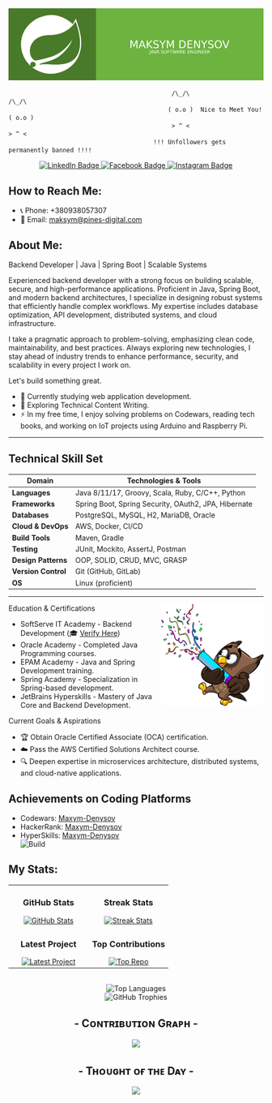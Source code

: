 <div align="center">
  <img src="https://github.com/Javac-g/Javac-g/blob/main/banner.png?raw=true" alt="Header Image" />
</div>
 

                                                 /\_/\                       /\_/\  
                                                ( o.o )  Nice to Meet You!  ( o.o ) 
                                                 > ^ <                       > ^ <
                                            !!! Unfollowers gets permanently banned !!!!
<div align="center" id="badges">
  <a href="www.linkedin.com/in/maksym-denysov">
    <img src="https://img.shields.io/badge/LinkedIn-blue?style=for-the-badge&logo=linkedin&logoColor=white" alt="LinkedIn Badge" />
  </a>
  <a href="https://www.facebook.com/maks.markes/">
    <img src="https://img.shields.io/badge/Facebook-blue?style=for-the-badge&logo=facebook&logoColor=white" alt="Facebook Badge" />
  </a>
  <a href="https://www.instagram.com/max_java_dev/">
    <img src="https://img.shields.io/badge/Instagram-orange?style=for-the-badge&logo=Instagram&logoColor=white" alt="Instagram Badge" />
  </a>
</div>

##  How to Reach Me:

- 📞 Phone: +380938057307
- 📧 Email: [maksym@pines-digital.com](mailto:maksym@pines-digital.com)

##  About Me:

Backend Developer | Java | Spring Boot | Scalable Systems

Experienced backend developer with a strong focus on building scalable, secure, and high-performance applications. Proficient in Java, Spring Boot, and modern backend architectures, I specialize in designing robust systems that efficiently handle complex workflows. My expertise includes database optimization, API development, distributed systems, and cloud infrastructure.

I take a pragmatic approach to problem-solving, emphasizing clean code, maintainability, and best practices. Always exploring new technologies, I stay ahead of industry trends to enhance performance, security, and scalability in every project I work on.

Let's build something great. 

- :telescope: Currently studying web application development.
- :seedling: Exploring Technical Content Writing.
- :zap: In my free time, I enjoy solving problems on Codewars, reading tech books, and working on IoT projects using Arduino and Raspberry Pi. 

---


##  Technical Skill Set  

| Domain              | Technologies & Tools |
|---------------------|----------------------|
| **Languages**       | Java 8/11/17, Groovy, Scala, Ruby, C/C++, Python |
| **Frameworks**      | Spring Boot, Spring Security, OAuth2, JPA, Hibernate |
| **Databases**       | PostgreSQL, MySQL, H2, MariaDB, Oracle |
| **Cloud & DevOps**  | AWS, Docker, CI/CD |
| **Build Tools**     | Maven, Gradle |
| **Testing**         | JUnit, Mockito, AssertJ, Postman |
| **Design Patterns** | OOP, SOLID, CRUD, MVC, GRASP |
| **Version Control** | Git (GitHub, GitLab) |
| **OS**              | Linux (proficient) |

---

<div>
  <img align="right" width="40%"  src="owl.png">
</div>
<p align="left">
  
  Education & Certifications  
- SoftServe IT Academy - Backend Development (🎓 [Verify Here](#))  
- Oracle Academy - Completed Java Programming courses.  
- EPAM Academy - Java and Spring Development training.  
- Spring Academy - Specialization in Spring-based development.  
- JetBrains Hyperskills - Mastery of Java Core and Backend Development.  


 Current Goals & Aspirations  
- 🏆 Obtain Oracle Certified Associate (OCA) certification.  
- ☁️ Pass the AWS Certified Solutions Architect course.  
- 🔍 Deepen expertise in microservices architecture, distributed systems, and cloud-native applications.  



##  Achievements on Coding Platforms  
- Codewars: [Maxym-Denysov](https://www.codewars.com/users/Maxym-Denysov)  
- HackerRank: [Maxym-Denysov](https://www.hackerrank.com/profile/adamsmatthew70)  
- HyperSkills: [Maxym-Denysov](https://hyperskill.org/profile/496853247)  
![Build](https://github.com/Javac-g/PizzaCloud/actions/workflows/ci.yml/badge.svg)

</p>

## My Stats:

<table width="100%">
  <tr>
    <td width="50%" align="center">
      <h3><strong>GitHub Stats</strong></h3>
      <a href="https://github.com/Javac-g">
        <img src="https://github-readme-stats.vercel.app/api?username=Javac-g&show_icons=true&theme=ocean_dark" alt="GitHub Stats" />
      </a>
    </td>
    <td width="50%" align="center">
      <h3><strong>Streak Stats</strong></h3>
      <a href="https://github.com/Javac-g">
        <img src="https://streak-stats.demolab.com?user=Javac-g&theme=ocean_dark" alt="Streak Stats" />
      </a>
    </td>
  </tr>
  <tr>
    <td align="center">
      <h3><strong>Latest Project</strong></h3>
      <a href="https://github.com/Javac-g/github-relationship-tracker">
        <img width="470" src="https://github-readme-stats.vercel.app/api/pin/?username=Javac-g&repo=github-relationship-tracker&theme=ocean_dark&show_owner=true" alt="Latest Project" />
      </a>
    </td>
    <td align="center">
      <h3><strong>Top Contributions</strong></h3>
      <a href="https://github.com/Javac-g">
        <img src="https://github-contributor-stats.vercel.app/api?username=Javac-g&limit=2&theme=ocean_dark&show_owner=true&combine_all_yearly_contributions=false&" alt="Top Repo" />
      </a>
    </td>
  </tr>
</table>
<br />
<div align="center">
  <img src="https://github-readme-stats.vercel.app/api/top-langs/?username=Javac-g&layout=compact&theme=ocean_dark" alt="Top Languages" />
</div>

<div align="center">
  <img src="https://github-profile-trophy.vercel.app/?username=Javac-g&theme=onedark" alt="GitHub Trophies" />
</div>

<!--Contribution Graph-->
<h2 align="center"> -  Cᴏɴᴛʀɪʙᴜᴛɪᴏɴ Gʀᴀᴘʜ  - </h2>
<div align="center">
    <img src="https://github-readme-activity-graph.vercel.app/graph?username=Javac-g&theme=github-compact" border-radius="15">
</div>



<div align="center">


<h2 align="center">  - Tʜᴏᴜɢʜᴛ ᴏғ ᴛʜᴇ Dᴀʏ -  </h2>












































<!--STARTS_HERE_QUOTE_CARD-->
<p align="center">
    <img src="https://readme-daily-quotes.vercel.app/api?author=Bhagavad%20Gita&quote=The%20soul%20is%20neither%20born%2C%20and%20nor%20does%20it%20die.&theme=ocean_dark">
</p>
<!--ENDS_HERE_QUOTE_CARD-->












































